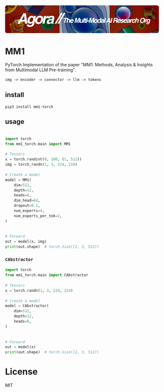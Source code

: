 [![Multi-Modality](agorabanner.png)](https://discord.gg/qUtxnK2NMf)

# MM1 
PyTorch Implementation of the paper "MM1: Methods, Analysis & Insights from Multimodal LLM Pre-training".

`img -> encoder -> connector -> llm -> tokens` 

## install
`pip3 install mm1-torch`

## usage
```python

import torch
from mm1_torch.main import MM1

# Tensors
x = torch.randint(0, 100, (1, 512))
img = torch.randn(1, 3, 224, 224)

# Create a model
model = MM1(
    dim=512,
    depth=12,
    heads=8,
    dim_head=64,
    dropout=0.1,
    num_experts=4,
    num_experts_per_tok=2,
)


# Forward
out = model(x, img)
print(out.shape)  # torch.Size([2, 3, 512])
```

### `CAbstractor`

```python
import torch 
from mm1_torch.main import CAbstractor

# Tensors
x = torch.randn(1, 3, 224, 224)

# Create a model
model = CAbstractor(
    dim=512,
    depth=12,
    heads=8,
)


# Forward
out = model(x)
print(out.shape)  # torch.Size([2, 3, 512])


```


# License
MIT
